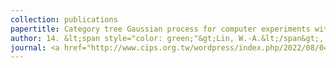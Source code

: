 ```yaml
---
collection: publications
papertitle: Category tree Gaussian process for computer experiments with many-category qualitative factors and application to cooling system design
author: 14. &lt;span style="color: green;"&gt;Lin, W.-A.&lt;/span&gt;, <b>Sung, C.-L.</b>, and Chen, R.-B. (2022+)
journal: <a href="http://www.cips.org.tw/wordpress/index.php/2022/08/04/prize-111/"> [C. Z. Wei Memorial Award from CIPS] </a>
---
```


